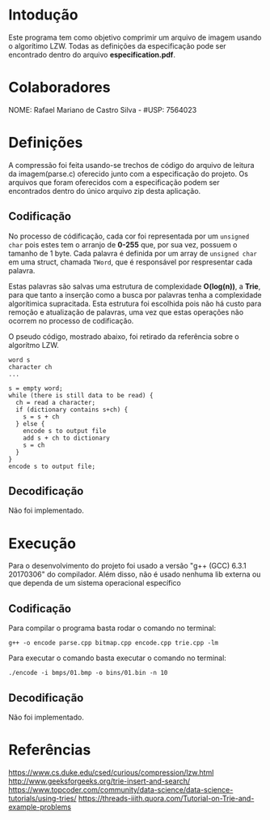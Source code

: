 # Intodução

Este programa tem como objetivo comprimir um arquivo de imagem usando o algorítimo LZW. Todas as definições da especificação pode ser encontrado dentro do arquivo **especification.pdf**.

# Colaboradores

NOME: Rafael Mariano de Castro Silva - #USP: 7564023

# Definições

A compressão foi feita usando-se trechos de código do arquivo de leitura da imagem(parse.c) oferecido junto com a especificação do projeto. Os arquivos que foram oferecidos com a especificação podem ser encontrados dentro do único arquivo zip desta aplicação.

## Codificação

No processo de códificação, cada cor foi representada por um ```unsigned char``` pois estes tem o arranjo de **0-255** que, por sua vez, possuem o tamanho de 1 byte. Cada palavra é definida por um array de ```unsigned char``` em uma struct, chamada ```TWord```, que é responsável por respresentar cada palavra.

Estas palavras são salvas uma estrutura de complexidade **O(log(n))**, a **Trie**, para que tanto a inserção como a busca por palavras tenha a complexidade algorítimica supracitada. Esta estrutura foi escolhida pois não há custo para remoção e atualização de palavras, uma vez que estas operações não ocorrem no processo de codificação.

O pseudo código, mostrado abaixo, foi retirado da referência sobre o algorítmo LZW.

```
word s
character ch
...

s = empty word;
while (there is still data to be read) {
  ch = read a character;
  if (dictionary contains s+ch) {
    s = s + ch
  } else {
    encode s to output file
    add s + ch to dictionary
    s = ch
  }
}
encode s to output file;
```

## Decodificação

Não foi implementado.

# Execução

Para o desenvolvimento do projeto foi usado a versão "g++ (GCC) 6.3.1 20170306" do compilador. Além disso, não é usado nenhuma lib externa ou que dependa de um sistema operacional específico

## Codificação

Para compilar o programa basta rodar o comando no terminal:

```
g++ -o encode parse.cpp bitmap.cpp encode.cpp trie.cpp -lm
```

Para executar o comando basta executar o comando no terminal:

```
./encode -i bmps/01.bmp -o bins/01.bin -n 10
```

## Decodificação

Não foi implementado.

# Referências

https://www.cs.duke.edu/csed/curious/compression/lzw.html
http://www.geeksforgeeks.org/trie-insert-and-search/
https://www.topcoder.com/community/data-science/data-science-tutorials/using-tries/
https://threads-iiith.quora.com/Tutorial-on-Trie-and-example-problems
